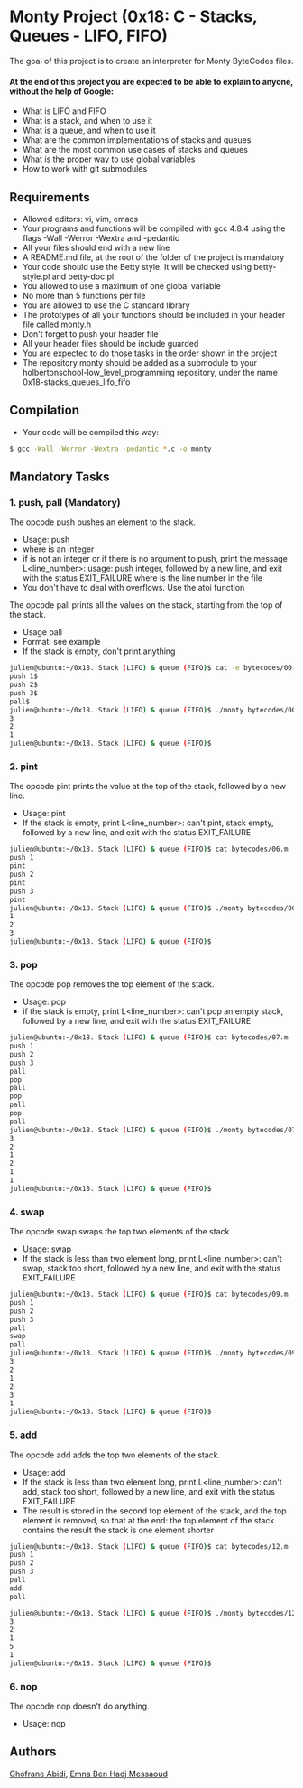 # Monty Project (0x18: C - Stacks, Queues - LIFO, FIFO)
The goal of this project is to create an interpreter for Monty ByteCodes files.

#### At the end of this project you are expected to be able to explain to anyone, without the help of Google:

* What is LIFO and FIFO
* What is a stack, and when to use it
* What is a queue, and when to use it
* What are the common implementations of stacks and queues
* What are the most common use cases of stacks and queues
* What is the proper way to use global variables
* How to work with git submodules

## Requirements
* Allowed editors: vi, vim, emacs
* Your programs and functions will be compiled with gcc 4.8.4 using the flags -Wall -Werror -Wextra and -pedantic
* All your files should end with a new line
* A README.md file, at the root of the folder of the project is mandatory
* Your code should use the Betty style. It will be checked using betty-style.pl and betty-doc.pl
* You allowed to use a maximum of one global variable
* No more than 5 functions per file
* You are allowed to use the C standard library
* The prototypes of all your functions should be included in your header file called monty.h
* Don't forget to push your header file
* All your header files should be include guarded
* You are expected to do those tasks in the order shown in the project
* The repository monty should be added as a submodule to your holbertonschool-low_level_programming repository,
 under the name 0x18-stacks_queues_lifo_fifo 

## Compilation
* Your code will be compiled this way:
```bash
$ gcc -Wall -Werror -Wextra -pedantic *.c -o monty
``` 

## Mandatory Tasks
### 1. push, pall (Mandatory) 

The opcode push pushes an element to the stack.

* Usage: push <int>
* where <int> is an integer
* if <int> is not an integer or if there is no argument to push, print the message L<line_number>: usage: push integer, followed by a new line, 
 and exit with the status EXIT_FAILURE
where is the line number in the file
* You don't have to deal with overflows. Use the atoi function

The opcode pall prints all the values on the stack, starting from the top of the stack.

* Usage pall
* Format: see example
* If the stack is empty, don't print anything
```bash
julien@ubuntu:~/0x18. Stack (LIFO) & queue (FIFO)$ cat -e bytecodes/00.m
push 1$
push 2$
push 3$
pall$
julien@ubuntu:~/0x18. Stack (LIFO) & queue (FIFO)$ ./monty bytecodes/00.m
3
2
1
julien@ubuntu:~/0x18. Stack (LIFO) & queue (FIFO)$
```
### 2. pint

The opcode pint prints the value at the top of the stack, followed by a new line.

* Usage: pint
* If the stack is empty, print L<line_number>: can't pint, stack empty, followed by a new line, and exit with the status EXIT_FAILURE
```bash
julien@ubuntu:~/0x18. Stack (LIFO) & queue (FIFO)$ cat bytecodes/06.m 
push 1
pint
push 2
pint
push 3
pint
julien@ubuntu:~/0x18. Stack (LIFO) & queue (FIFO)$ ./monty bytecodes/06.m 
1
2
3
julien@ubuntu:~/0x18. Stack (LIFO) & queue (FIFO)$ 
```
### 3. pop

The opcode pop removes the top element of the stack.

* Usage: pop
* if the stack is empty, print L<line_number>: can't pop an empty stack, followed by a new line, and exit with the status EXIT_FAILURE
```bash
julien@ubuntu:~/0x18. Stack (LIFO) & queue (FIFO)$ cat bytecodes/07.m 
push 1
push 2
push 3
pall
pop
pall
pop
pall
pop
pall
julien@ubuntu:~/0x18. Stack (LIFO) & queue (FIFO)$ ./monty bytecodes/07.m 
3
2
1
2
1
1
julien@ubuntu:~/0x18. Stack (LIFO) & queue (FIFO)$ 
```
### 4. swap
The opcode swap swaps the top two elements of the stack.

* Usage: swap
* If the stack is less than two element long, print L<line_number>: can't swap, stack too short, followed by a new line,
and exit with the status EXIT_FAILURE
```bash
julien@ubuntu:~/0x18. Stack (LIFO) & queue (FIFO)$ cat bytecodes/09.m 
push 1
push 2
push 3
pall
swap
pall
julien@ubuntu:~/0x18. Stack (LIFO) & queue (FIFO)$ ./monty bytecodes/09.m 
3
2
1
2
3
1
julien@ubuntu:~/0x18. Stack (LIFO) & queue (FIFO)$ 
```
### 5. add
The opcode add adds the top two elements of the stack.

* Usage: add
* If the stack is less than two element long, print L<line_number>: can't add, stack too short, followed by a new line,
and exit with the status EXIT_FAILURE
* The result is stored in the second top element of the stack, and the top element is removed, so that at the end:
    the top element of the stack contains the result
    the stack is one element shorter
```bash
julien@ubuntu:~/0x18. Stack (LIFO) & queue (FIFO)$ cat bytecodes/12.m 
push 1
push 2
push 3
pall
add
pall

julien@ubuntu:~/0x18. Stack (LIFO) & queue (FIFO)$ ./monty bytecodes/12.m 
3
2
1
5
1
julien@ubuntu:~/0x18. Stack (LIFO) & queue (FIFO)$
```

### 6. nop
The opcode nop doesn't do anything.

* Usage: nop

## Authors
[Ghofrane Abidi](https://twitter.com/AbidiGhofrane1), [Emna Ben Hadj Messaoud](https://twitter.com/emna_hadj)
